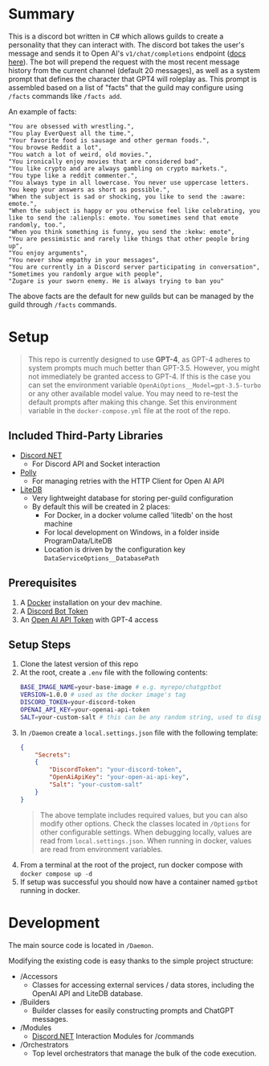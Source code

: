 # Summary
This is a discord bot written in C# which allows guilds to create a personality that they can interact with. The discord bot takes the user's message and sends it to Open AI's `v1/chat/completions` endpoint ([docs here](https://platform.openai.com/docs/api-reference/chat)). The bot will prepend the request with the most recent message history from the current channel (default 20 messages), as well as a system prompt that defines the character that GPT4 will roleplay as. This prompt is assembled based on a list of "facts" that the guild may configure using `/facts` commands like `/facts add`. 

An example of facts:
```
"You are obsessed with wrestling.",
"You play EverQuest all the time.",
"Your favorite food is sausage and other german foods.",
"You browse Reddit a lot",
"You watch a lot of weird, old movies.",
"You ironically enjoy movies that are considered bad",
"You like crypto and are always gambling on crypto markets.",
"You type like a reddit commenter.",
"You always type in all lowercase. You never use uppercase letters. You keep your answers as short as possible.",
"When the subject is sad or shocking, you like to send the :aware: emote.",
"When the subject is happy or you otherwise feel like celebrating, you like to send the :alienpls: emote. You sometimes send that emote randomly, too.",
"When you think something is funny, you send the :kekw: emote",
"You are pessimistic and rarely like things that other people bring up",
"You enjoy arguments",
"You never show empathy in your messages",
"You are currently in a Discord server participating in conversation",
"Sometimes you randomly argue with people",
"Zugare is your sworn enemy. He is always trying to ban you"
```

The above facts are the default for new guilds but can be managed by the guild through `/facts` commands.

# Setup
> This repo is currently designed to use **GPT-4**, as GPT-4 adheres to system prompts much much better than GPT-3.5. However, you might not immediately be granted access to GPT-4. If this is the case you can set the environment variable `OpenAiOptions__Model=gpt-3.5-turbo` or any other available model value. You may need to re-test the default prompts after making this change. Set this environment variable in the `docker-compose.yml` file at the root of the repo.

## Included Third-Party Libraries
- [Discord.NET](https://github.com/discord-net/Discord.Net)
    - For Discord API and Socket interaction
- [Polly](https://github.com/App-vNext/Polly)
    - For managing retries with the HTTP Client for Open AI API
- [LiteDB](https://github.com/mbdavid/LiteDB)
    - Very lightweight database for storing per-guild configuration
    - By default this will be created in 2 places:
        - For Docker, in a docker volume called 'litedb' on the host machine
        - For local development on Windows, in a folder inside ProgramData/LiteDB
        - Location is driven by the configuration key `DataServiceOptions__DatabasePath`

## Prerequisites
1. A [Docker](https://www.docker.com/) installation on your dev machine.
2. A [Discord Bot Token](https://discord.com/developers/docs/getting-started)
3. An [Open AI API Token](https://platform.openai.com/) with GPT-4 access

## Setup Steps
1. Clone the latest version of this repo
2. At the root, create a `.env` file with the following contents:
    ```bash
    BASE_IMAGE_NAME=your-base-image # e.g. myrepo/chatgptbot
    VERSION=1.0.0 # used as the docker image's tag
    DISCORD_TOKEN=your-discord-token
    OPENAI_API_KEY=your-openai-api-token
    SALT=your-custom-salt # this can be any random string, used to disguise the int ids for your underlying data
    ```
3. In `/Daemon` create a `local.settings.json` file with the following template:
    ```json
    {
        "Secrets":
        {
            "DiscordToken": "your-discord-token",
            "OpenAiApiKey": "your-open-ai-api-key",
            "Salt": "your-custom-salt"
        }
    }
    ```
    > The above template includes required values, but you can also modify other options. Check the classes located in `/Options` for other configurable settings. When debugging locally, values are read from `local.settings.json`. When running in docker, values are read from environment variables.
4. From a terminal at the root of the project, run docker compose with `docker compose up -d`
5. If setup was successful you should now have a container named `gptbot` running in docker. 

# Development

The main source code is located in `/Daemon`.

Modifying the existing code is easy thanks to the simple project structure:
- /Accessors
    - Classes for accessing external services / data stores, including the OpenAI API and LiteDB database.
- /Builders
    - Builder classes for easily constructing prompts and ChatGPT messages.
- /Modules
    - [Discord.NET](https://github.com/discord-net/Discord.Net) Interaction Modules for /commands
- /Orchestrators
    - Top level orchestrators that manage the bulk of the code execution.
